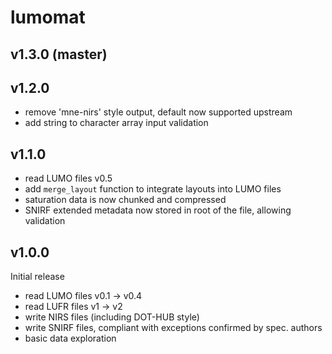 # lumomat

## v1.3.0 (master)

## v1.2.0

- remove 'mne-nirs' style output, default now supported upstream
- add string to character array input validation

## v1.1.0

 - read LUMO files v0.5
 - add `merge_layout` function to integrate layouts into LUMO files
 - saturation data is now chunked and compressed
 - SNIRF extended metadata now stored in root of the file, allowing validation

## v1.0.0

Initial release
 - read LUMO files v0.1 -> v0.4
 - read LUFR files v1 -> v2
 - write NIRS files (including DOT-HUB style)
 - write SNIRF files, compliant with exceptions confirmed by spec. authors
 - basic data exploration




